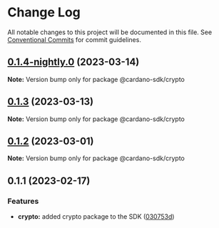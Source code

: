 # Change Log

All notable changes to this project will be documented in this file.
See [Conventional Commits](https://conventionalcommits.org) for commit guidelines.

## [0.1.4-nightly.0](https://github.com/input-output-hk/cardano-js-sdk/compare/@cardano-sdk/crypto@0.1.3...@cardano-sdk/crypto@0.1.4-nightly.0) (2023-03-14)

**Note:** Version bump only for package @cardano-sdk/crypto

## [0.1.3](https://github.com/input-output-hk/cardano-js-sdk/compare/@cardano-sdk/crypto@0.1.2...@cardano-sdk/crypto@0.1.3) (2023-03-13)

**Note:** Version bump only for package @cardano-sdk/crypto

## [0.1.2](https://github.com/input-output-hk/cardano-js-sdk/compare/@cardano-sdk/crypto@0.1.1...@cardano-sdk/crypto@0.1.2) (2023-03-01)

**Note:** Version bump only for package @cardano-sdk/crypto

## 0.1.1 (2023-02-17)

### Features

- **crypto:** added crypto package to the SDK ([030753d](https://github.com/input-output-hk/cardano-js-sdk/commit/030753d9f62b984b2d31f2e7e793b3929137d314))
